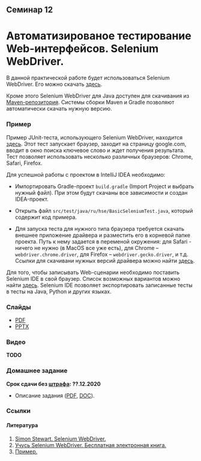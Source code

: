 Семинар 12
--

# Автоматизированое тестирование Web-интерфейсов. Selenium WebDriver.

В данной практической работе будет использоваться Selenium WebDriver.
Его можно скачать [здесь](https://www.selenium.dev/downloads/).

Кроме этого Selenium WebDriver для Java доступен для скачивания из
[Maven-репозитория](https://mvnrepository.com/artifact/org.seleniumhq.selenium).
Системы сборки Maven и Gradle позволяют автоматически скачать нужную версию.

### Пример

Пример JUnit-теста, использующего Selenium WebDriver, находится [здесь](examples/exampleSelenium).
Этот тест запускает браузер, заходит на страницу google.com,
вводит в окно поиска ключевое слово и ждет получения результата.
Тест позволяет использовать несколько различных браузеров: Chrome, Safari, Firefox. 

Для успешной работы с проектом в IntelliJ IDEA необходимо:

* Импортировать Gradle-проект `build.gradle` (Import Project и выбрать нужный файл).
  При этом будут скачаны все зависимости и создан IDEA-проект.

* Открыть файл `src/test/java/ru/hse/BasicSeleniumTest.java`, который содержит код примера.

* Для запуска теста для нужного типа браузера требуется скачать внешнее приложение драйвера и
  разместить его в корневой папке проекта. Путь к нему задается в переменой окружения:
  для Safari - ничего не нужно (в MacOS все уже есть),
  для Chrome – `webdriver.chrome.driver`,
  для Firefox – `webdriver.gecko.driver`, и т.д.
  Ссылки для скачивани нужных версий драйвера можно найти [здесь](https://www.selenium.dev/downloads/).

Для того, чтобы записывать Web-сценарии необходимо поставить Selenium IDE в свой браузер.
Список возможных вариантов можно найти [здесь](https://www.selenium.dev/downloads/).
Selenium IDE позволяет экспортировать записанные тесты в тесты на Java, Python и других языках.

### Слайды

* [PDF](Seminar12.pdf)
* [PPTX](Seminar12.pptx)

### Видео

__TODO__

### Домашнее задание

__Срок сдачи без [штрафа](../../grading.md): ??.12.2020__

* Описание задания ([PDF](Homework09.pdf), [DOC](Homework09.doc)).

### Ссылки

#### Литература

1. [Simon Stewart. Selenium WebDriver.](
   https://www.aosabook.org/en/selenium.html)
1. [Учусь Selenium WebDriver. Бесплатная электронная книга.](
   https://github.com/andrewt0301/qa-testing-course/tree/master/related/selenium-webdriver-ru.pdf)
1. [Пример.](
   https://automated-testing.info/t/pishem-testy-na-selenium-ide-passhirenie-k-brauzeru-firefox/2455)

